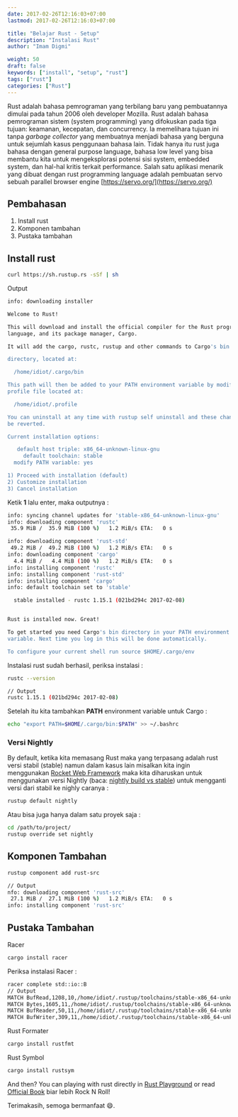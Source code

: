 ```yaml
---
date: 2017-02-26T12:16:03+07:00
lastmod: 2017-02-26T12:16:03+07:00

title: "Belajar Rust - Setup"
description: "Instalasi Rust"
author: "Imam Digmi"

weight: 50
draft: false
keywords: ["install", "setup", "rust"]
tags: ["rust"]
categories: ["Rust"]
---
```


Rust adalah bahasa pemrograman yang terbilang baru yang pembuatannya dimulai pada tahun 2006 oleh developer Mozilla. Rust adalah bahasa pemrograman sistem (system programming) yang difokuskan pada tiga tujuan: keamanan, kecepatan, dan concurrency. Ia memelihara tujuan ini tanpa _garbage collector_ yang membuatnya menjadi bahasa yang berguna untuk sejumlah kasus penggunaan bahasa lain. Tidak hanya itu rust juga bahasa dengan general purpose language, bahasa low level yang bisa membantu kita untuk mengeksplorasi potensi sisi system, embedded system, dan hal-hal kritis terkait performance. Salah satu aplikasi menarik yang dibuat dengan rust programming language adalah pembuatan servo sebuah parallel browser engine [https://servo.org/](https://servo.org/)

## Pembahasan
1. Install rust
2. Komponen tambahan
3. Pustaka tambahan

## Install rust
```bash
curl https://sh.rustup.rs -sSf | sh
```
Output
```bash
info: downloading installer

Welcome to Rust!

This will download and install the official compiler for the Rust programming
language, and its package manager, Cargo.

It will add the cargo, rustc, rustup and other commands to Cargo's bin

directory, located at:

  /home/idiot/.cargo/bin

This path will then be added to your PATH environment variable by modifying the
profile file located at:

  /home/idiot/.profile

You can uninstall at any time with rustup self uninstall and these changes will
be reverted.

Current installation options:

   default host triple: x86_64-unknown-linux-gnu
     default toolchain: stable
  modify PATH variable: yes

1) Proceed with installation (default)
2) Customize installation
3) Cancel installation
```

Ketik **1** lalu enter, maka outputnya :
```bash
info: syncing channel updates for 'stable-x86_64-unknown-linux-gnu'
info: downloading component 'rustc'
 35.9 MiB /  35.9 MiB (100 %)   1.2 MiB/s ETA:   0 s

info: downloading component 'rust-std'
 49.2 MiB /  49.2 MiB (100 %)   1.2 MiB/s ETA:   0 s
info: downloading component 'cargo'
  4.4 MiB /   4.4 MiB (100 %)   1.2 MiB/s ETA:   0 s
info: installing component 'rustc'
info: installing component 'rust-std'
info: installing component 'cargo'
info: default toolchain set to 'stable'

  stable installed - rustc 1.15.1 (021bd294c 2017-02-08)


Rust is installed now. Great!

To get started you need Cargo's bin directory in your PATH environment
variable. Next time you log in this will be done automatically.

To configure your current shell run source $HOME/.cargo/env
```
Instalasi rust sudah berhasil, periksa instalasi :

```bash
rustc --version

// Output
rustc 1.15.1 (021bd294c 2017-02-08)
```

Setelah itu kita tambahkan **PATH** environment variable untuk Cargo :
```bash
echo "export PATH=$HOME/.cargo/bin:$PATH" >> ~/.bashrc
```

### Versi Nightly
By default, ketika kita memasang Rust maka yang terpasang adalah rust versi stabil (stable) namun dalam kasus lain misalkan kita ingin menggunakan [Rocket Web Framework](http://rocket.rs) maka kita diharuskan untuk menggunakan versi Nightly (baca: [nightly build vs stable](http://superuser.com/a/330447)) untuk mengganti versi dari stabil ke nighly caranya :
```bash
rustup default nightly
```
Atau bisa juga hanya dalam satu proyek saja :
```bash
cd /path/to/project/
rustup override set nightly
```

## Komponen Tambahan
```bash
rustup component add rust-src

// Output
nfo: downloading component 'rust-src'
 27.1 MiB /  27.1 MiB (100 %)   1.2 MiB/s ETA:   0 s
info: installing component 'rust-src'
```

## Pustaka Tambahan
Racer
```bash
cargo install racer
```
Periksa instalasi Racer :
```bash
racer complete std::io::B
// Output
MATCH BufRead,1208,10,/home/idiot/.rustup/toolchains/stable-x86_64-unknown-linux-gnu/lib/rustlib/src/rust/src/libstd/io/mod.rs,Trait,pub trait BufRead: Read
MATCH Bytes,1605,11,/home/idiot/.rustup/toolchains/stable-x86_64-unknown-linux-gnu/lib/rustlib/src/rust/src/libstd/io/mod.rs,Struct,pub struct Bytes<R>
MATCH BufReader,50,11,/home/idiot/.rustup/toolchains/stable-x86_64-unknown-linux-gnu/lib/rustlib/src/rust/src/libstd/io/buffered.rs,Struct,pub struct BufReader<R>
MATCH BufWriter,309,11,/home/idiot/.rustup/toolchains/stable-x86_64-unknown-linux-gnu/lib/rustlib/src/rust/src/libstd/io/buffered.rs,Struct,pub struct BufWriter<W: Write>
```
Rust Formater
```bash
cargo install rustfmt
```
Rust Symbol
```bash
cargo install rustsym
```

And then?
You can playing with rust directly in [Rust Playground](https://play.rust-lang.org/) or read [Official Book](https://doc.rust-lang.org/stable/book/) biar lebih Rock N Roll!

Terimakasih, semoga bermanfaat :smile:.